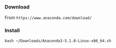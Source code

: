 ### Download
From `https://www.anaconda.com/download/`
### Install
`bash ~/Downloads/Anaconda3-5.1.0-Linux-x86_64.sh`

